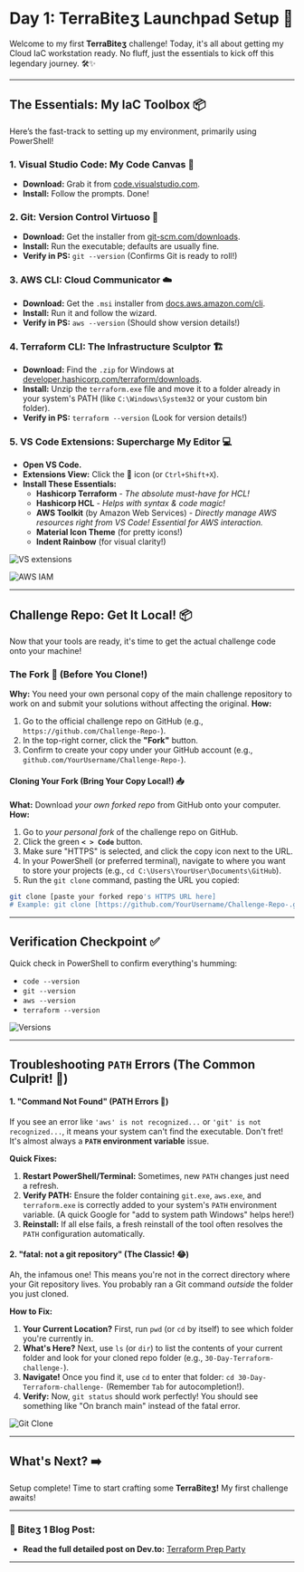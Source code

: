 # Day 1: TerraBiteʒ Launchpad Setup 🚀

Welcome to my first **TerraBiteʒ** challenge! Today, it's all about getting my Cloud IaC workstation ready. No fluff, just the essentials to kick off this legendary journey. 🛠️✨

---

## The Essentials: My IaC Toolbox 📦

Here’s the fast-track to setting up my environment, primarily using PowerShell!

### 1. Visual Studio Code: My Code Canvas 🎨
* **Download:** Grab it from [code.visualstudio.com](https://code.visualstudio.com/).
* **Install:** Follow the prompts. Done!

### 2. Git: Version Control Virtuoso 🔄
* **Download:** Get the installer from [git-scm.com/downloads](https://git-scm.com/downloads).
* **Install:** Run the executable; defaults are usually fine.
* **Verify in PS:** `git --version` (Confirms Git is ready to roll!)

### 3. AWS CLI: Cloud Communicator ☁️
* **Download:** Get the `.msi` installer from [docs.aws.amazon.com/cli](https://docs.aws.amazon.com/cli/latest/userguide/getting-started-install.html).
* **Install:** Run it and follow the wizard.
* **Verify in PS:** `aws --version` (Should show version details!)

### 4. Terraform CLI: The Infrastructure Sculptor 🏗️
* **Download:** Find the `.zip` for Windows at [developer.hashicorp.com/terraform/downloads](https://developer.hashiCorp.com/terraform/downloads).
* **Install:** Unzip the `terraform.exe` file and move it to a folder already in your system's PATH (like `C:\Windows\System32` or your custom bin folder).
* **Verify in PS:** `terraform --version` (Look for version details!)

### 5. VS Code Extensions: Supercharge My Editor 💻
* **Open VS Code.**
* **Extensions View:** Click the 🧩 icon (or `Ctrl+Shift+X`).
* **Install These Essentials:**
    * **Hashicorp Terraform** - *The absolute must-have for HCL!*
    * **Hashicorp HCL** - *Helps with syntax & code magic!*
    * **AWS Toolkit** (by Amazon Web Services) - *Directly manage AWS resources right from VS Code! Essential for AWS interaction.*
    * **Material Icon Theme** (for pretty icons!)
    * **Indent Rainbow** (for visual clarity!)

![VS extensions](https://github.com/user-attachments/assets/fef04f61-233d-4258-a5a2-bb2b6441c01b)


![AWS IAM](https://github.com/user-attachments/assets/e7b518aa-e6a0-43c9-a415-ae23394577be)

---

## Challenge Repo: Get It Local! 📦

Now that your tools are ready, it's time to get the actual challenge code onto your machine!

### The Fork 🍴 (Before You Clone!)
**Why:** You need your own personal copy of the main challenge repository to work on and submit your solutions without affecting the original.
**How:**
1.  Go to the official challenge repo on GitHub (e.g., `https://github.com/Challenge-Repo-`).
2.  In the top-right corner, click the **"Fork"** button.
3.  Confirm to create your copy under your GitHub account (e.g., `github.com/YourUsername/Challenge-Repo-`).

#### Cloning Your Fork (Bring Your Copy Local!) 📥
**What:** Download *your own forked repo* from GitHub onto your computer.
**How:** 
1.  Go to *your personal fork* of the challenge repo on GitHub.
2.  Click the green **`< > Code`** button.
3.  Make sure "HTTPS" is selected, and click the copy icon next to the URL.
4.  In your PowerShell (or preferred terminal), navigate to where you want to store your projects (e.g., `cd C:\Users\YourUser\Documents\GitHub`).
5.  Run the `git clone` command, pasting the URL you copied:
   ```bash
   git clone [paste your forked repo's HTTPS URL here]
   # Example: git clone [https://github.com/YourUsername/Challenge-Repo-.git]
   ```

---

## Verification Checkpoint ✅

Quick check in PowerShell to confirm everything's humming:

* `code --version`
* `git --version`
* `aws --version`
* `terraform --version`

![Versions](https://github.com/user-attachments/assets/0ac9e0b7-e769-46c7-866c-5ca117f746c5)

---

## Troubleshooting `PATH` Errors (The Common Culprit! 😤)

#### 1. "Command Not Found" (PATH Errors 🚧) 
If you see an error like `'aws' is not recognized...` or `'git' is not recognized...`, it means your system can't find the executable. Don't fret! It's almost always a **`PATH` environment variable** issue.

**Quick Fixes:**
1.  **Restart PowerShell/Terminal:** Sometimes, new `PATH` changes just need a refresh.
2.  **Verify PATH:** Ensure the folder containing `git.exe`, `aws.exe`, and `terraform.exe` is correctly added to your system's `PATH` environment variable. (A quick Google for "add to system path Windows" helps here!)
3.  **Reinstall:** If all else fails, a fresh reinstall of the tool often resolves the `PATH` configuration automatically.

#### 2. "fatal: not a git repository" (The Classic! 😂)
Ah, the infamous one! This means you're not in the correct directory where your Git repository lives. You probably ran a Git command *outside* the folder you just cloned.

**How to Fix:**
1.  **Your Current Location?** First, run `pwd` (or `cd` by itself) to see which folder you're currently in.
2.  **What's Here?** Next, use `ls` (or `dir`) to list the contents of your current folder and look for your cloned repo folder (e.g., `30-Day-Terraform-challenge-`).
3.  **Navigate!** Once you find it, use `cd` to enter that folder: `cd 30-Day-Terraform-challenge-` (Remember `Tab` for autocompletion!).
4.  **Verify:** Now, `git status` should work perfectly! You should see something like "On branch main" instead of the fatal error.

![Git Clone](https://github.com/user-attachments/assets/68185879-0238-4cda-b191-046862844890)

---

## What's Next? ➡️

Setup complete! Time to start crafting some **TerraBiteʒ!** My first challenge awaits!

---

### 🔗 Biteʒ 1 Blog Post:

* **Read the full detailed post on Dev.to:** [Terraform Prep Party](YOUR_DEVTO_DAY1_POST_LINK_HERE)

---
